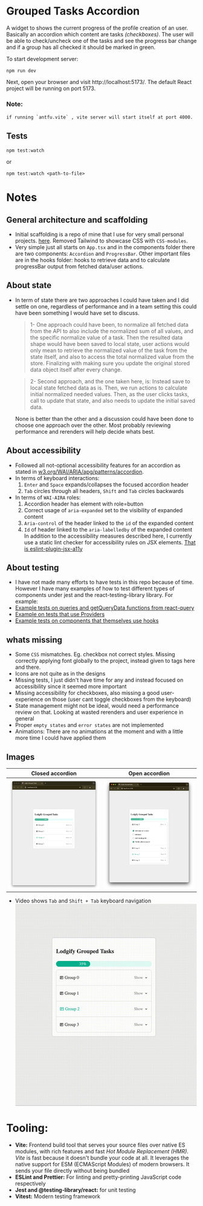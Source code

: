 # Grouped Tasks Accordion

A widget to shows the current progress of the profile creation of an user. Basically an accordion which content are tasks _(checkboxes)_. The user will be able to check/uncheck one of the tasks and see the progress bar change and if a group has all checked it should be marked in green.

To start development server:

```
npm run dev
```

Next, open your browser and visit http://localhost:5173/. The default React project will be running on port 5173.

### Note:

    if running `antfu.vite` , vite server will start itself at port 4000.

## Tests

```
npm test:watch

```

or

```
npm test:watch <path-to-file>

```

# Notes

## General architecture and scaffolding

- Initial scaffolding is a repo of mine that I use for very small personal projects. [here](https://github.com/msrxse/default-scaffold-basic). Removed Tailwind to showcase CSS with `CSS-modules`.
- Very simple just all starts on `App.tsx` and in the components folder there are two components: `Accordion` and `ProgressBar`. Other important files are in the hooks folder: hooks to retrieve data and to calculate progressBar output from fetched data/user actions.

## About state

- In term of state there are two approaches I could have taken and I did settle on one, regardless of performance and in a team setting this could have been something I would have set to discuss.

  > 1- One approach could have been, to normalize all fetched data from the API to also include the normalized sum of all values, and the specific normalize value of a task. Then the resulted data shape would have been saved to local state, user actions would only mean to retrieve the normalized value of the task from the state itself, and also to access the total normalized value from the store. Finalizing with making sure you update the original stored data object itself after every change.

  > 2- Second approach, and the one taken here, is: Instead save to local state fetched data as is. Then, we run actions to calculate initial normalized needed values. Then, as the user clicks tasks, call to update that state, and also needs to update the initial saved data.

  None is better than the other and a discussion could have been done to choose one approach over the other. Most probably reviewing performance and rerenders will help decide whats best.

## About accessibility

- Followed all not-optional accessibility features for an accordion as stated in [w3.org/WAI/ARIA/apg/patterns/accordion](https://www.w3.org/WAI/ARIA/apg/patterns/accordion/).
- In terms of keyboard interactions:
  1. `Enter` and `Space` expands/collapses the focused accordion header
  2. `Tab` circles through all headers, `Shift` and `Tab` circles backwards
- In terms of `WAI-AIRA` roles:
  1. Accordion header has element with role=button
  2. Correct usage of `aria-expanded` set to the visibility of expanded content
  3. `Aria-control` of the header linked to the `id` of the expanded content
  4. `Id` of header linked to the `aria-labelledby` of the expanded content
     In addition to the accessibility measures described here, I currently use a static lint checker for accessibility rules on JSX elements. [That is eslint-plugin-jsx-a11y](https://www.npmjs.com/package/eslint-plugin-jsx-a11y)

## About testing

- I have not made many efforts to have tests in this repo because of time. However I have many examples of how to test different types of components under jest and the react-testing-library library. For example:
- [Example tests on queries and getQueryData functions from react-query](https://github.com/msrxse/oneport-rates-ui/blob/main/src/hooks/rates.ts)
- [Example on tests that use Providers](https://github.com/msrxse/oneport-rates-ui/blob/main/src/hooks/rates.ts)
- [Example tests on components that themselves use hooks](https://github.com/msrxse/oneport-rates-ui/blob/main/src/components/rates/tests/RatesComponent.test.tsx)

## whats missing

- Some `CSS` mismatches. Eg. checkbox not correct styles. Missing correctly applying font globally to the project, instead given to tags here and there.
- Icons are not quite as in the designs
- Missing tests, I just didn't have time for any and instead focused on accessibility since it seemed more important
- Missing accessibility for checkboxes, also missing a good user-experience on those (user cant toggle checkboxes from the keyboard)
- State management might not be ideal, would need a performance review on that. Looking at wasted rerenders and user experience in general
- Proper `empty states` and `error states` are not implemented
- Animations: There are no animations at the moment and with a little more time I could have applied them

## Images

| Closed accordion                                                   | Open accordion                                                     |
| ------------------------------------------------------------------ | ------------------------------------------------------------------ |
| <img src="src/assets/grouped-tasks-accordion-1.png" width="600" /> | <img src="src/assets/grouped-tasks-accordion-2.png" width="600" /> |

- Video shows `Tab` and `Shift + Tab` keyboard navigation
  ![video 1](src/assets/grouped-tasks-accordion-46A0-4635-96D6-61B77877315D.gif)

# Tooling:

- **Vite:** Frontend build tool that serves your source files over native ES modules, with rich features and fast _Hot Module Replacement (HMR)_. _Vite_ is fast because it doesn't bundle your code at all. It leverages the native support for ESM (ECMAScript Modules) of modern browsers. It sends your file directly without being bundled
- **ESLint and Prettier:** For linting and pretty-printing JavaScript code respectively
- **Jest and @testing-library/react:** for unit testing
- **Vitest:** Modern testing framework
